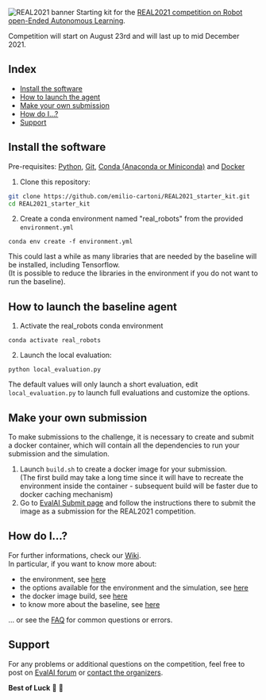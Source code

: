 ![REAL2021 banner](https://raw.githubusercontent.com/wiki/emilio-cartoni/REAL2021_starter_kit/images/banner2021.gif)
Starting kit for the [REAL2021 competition on Robot open-Ended Autonomous Learning](https://eval.ai/web/challenges/challenge-page/1134/overview).

Competition will start on August 23rd and will last up to mid December 2021.  

## Index
* [Install the software](#install-the-software)
* [How to launch the agent](#how-to-launch-the-baseline-agent)
* [Make your own submission](#make-your-own-submission)
* [How do I...?](#how-do-i)
* [Support](#support)

## Install the software
Pre-requisites: [Python](https://www.python.org/), [Git](https://git-scm.com/), [Conda (Anaconda or Miniconda)](https://www.anaconda.com/products/individual) and [Docker](https://www.docker.com/)   

1. Clone this repository:  
```bash
git clone https://github.com/emilio-cartoni/REAL2021_starter_kit.git  
cd REAL2021_starter_kit
```

2. Create a conda environment named "real_robots" from the provided `environment.yml`  
```
conda env create -f environment.yml
```
This could last a while as many libraries that are needed by the baseline will be installed, including Tensorflow.  
(It is possible to reduce the libraries in the environment if you do not want to run the baseline).  

## How to launch the baseline agent
1. Activate the real_robots conda environment  
```
conda activate real_robots
```
2. Launch the local evaluation:  
```
python local_evaluation.py
```

The default values will only launch a short evaluation, edit `local_evaluation.py` to launch full evaluations and customize the options.

## Make your own submission
To make submissions to the challenge, it is necessary to create and submit a docker container, which will contain all the dependencies to run your submission and the simulation.  
1. Launch `build.sh` to create a docker image for your submission.   
(The first build may take a long time since it will have to recreate the environment inside the container - subsequent build will be faster due to docker caching mechanism)
3. Go to [EvalAI Submit page](https://eval.ai/web/challenges/challenge-page/1134/submission) and follow the instructions there to submit the image as a submission for the REAL2021 competition.  


## How do I...?
For further informations, check our [Wiki](https://github.com/emilio-cartoni/REAL2021_starter_kit/wiki).  
In particular, if you want to know more about:
- the environment, see [here](https://github.com/emilio-cartoni/REAL2021_starter_kit/wiki/Environment)
- the options available for the environment and the simulation, see [here](https://github.com/emilio-cartoni/REAL2021_starter_kit/wiki/Environment-options)
- the docker image build, see [here](https://github.com/emilio-cartoni/REAL2021_starter_kit/wiki/Submissions)  
- to know more about the baseline, see [here](https://github.com/emilio-cartoni/REAL2021_starter_kit/wiki/Baseline)  

... or see the [FAQ](https://github.com/emilio-cartoni/REAL2021_starter_kit/wiki/FAQ) for common questions or errors.

## Support
For any problems or additional questions on the competition, feel free to post on [EvalAI forum](https://evalai-forum.cloudcv.org/) or [contact the organizers](mailto:emilio.cartoni@yahoo.it?subject=[REAL2021]%20Question).


**Best of Luck** :tada: :tada:
